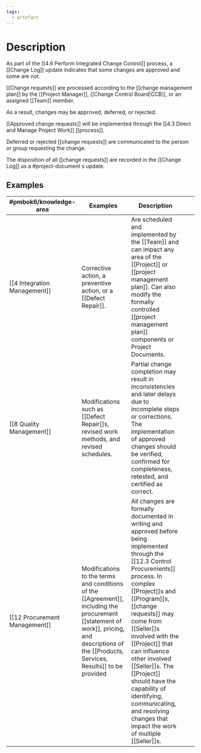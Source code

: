 ```yaml
---
tags:
  - artefact
---
```

# Description
As part of the [[4.6 Perform Integrated Change Control]] process, a [[Change Log]] update indicates that some changes are approved and some are not.

[[Change requests]] are processed according to the [[change management plan]] by the [[Project Manager]], [[Change Control Board|CCB]], or an assigned [[Team]] member.

As a result, changes may be approved, deferred, or rejected.

[[Approved change requests]] will be implemented through the [[4.3 Direct and Manage Project Work]] [[process]].

Deferred or rejected [[change requests]] are communicated to the person or group requesting the change.

The disposition of all [[change requests]] are recorded in the [[Change Log]] as a #project-document s update.
## Examples
| #pmbok6/knowledge-area | Examples | Description |  |  |
| ---- | ---- | ---- | ---- | ---- |
| [[4 Integration Management]] | Corrective action, a preventive action, or a [[Defect Repair]]. | Are scheduled and implemented by the [[Team]] and can impact any area of the [[Project]] or [[project management plan]]. Can also modify the formally controlled [[project management plan]] components or Project Documents. |  |  |
| [[8 Quality Management]] | Modifications such as [[Defect Repair]]s, revised work methods, and revised schedules. | Partial change completion may result in inconsistencies and later delays due to incomplete steps or corrections. The implementation of approved changes should be verified, confirmed for completeness, retested, and certified as correct. |  |  |
| [[12 Procurement Management]] | Modifications to the terms and conditions of the [[Agreement]], including the procurement [[statement of work]], pricing, and descriptions of the [[Products, Services, Results]] to be provided | All changes are formally documented in writing and approved before being implemented through the [[12.3 Control Procurements]] process. In complex [[Project]]s and [[Program]]s, [[change requests]] may come from [[Seller]]s involved with the [[Project]] that can influence other involved [[Seller]]s. The [[Project]] should have the capability of identifying, communicating, and resolving changes that impact the work of multiple [[Seller]]s. |  |
